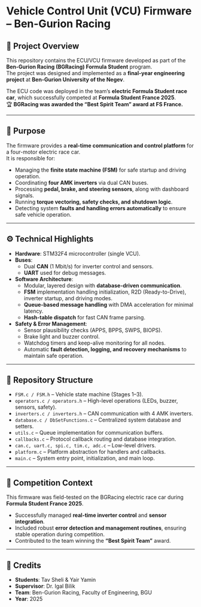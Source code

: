 # Vehicle Control Unit (VCU) Firmware – Ben-Gurion Racing

## 📌 Project Overview
This repository contains the ECU/VCU firmware developed as part of the **Ben-Gurion Racing (BGRacing) Formula Student** program.  
The project was designed and implemented as a **final-year engineering project** at **Ben-Gurion University of the Negev**.

The ECU code was deployed in the team’s **electric Formula Student race car**, which successfully competed at **Formula Student France 2025**.  
🏆 **BGRacing was awarded the “Best Spirit Team” award at FS France.**

---

## 🚗 Purpose
The firmware provides a **real-time communication and control platform** for a four-motor electric race car.  
It is responsible for:
- Managing the **finite state machine (FSM)** for safe startup and driving operation.  
- Coordinating **four AMK inverters** via dual CAN buses.  
- Processing **pedal, brake, and steering sensors**, along with dashboard signals.  
- Running **torque vectoring, safety checks, and shutdown logic**.  
- Detecting system **faults and handling errors automatically** to ensure safe vehicle operation.  

---

## ⚙️ Technical Highlights
- **Hardware**: STM32F4 microcontroller (single VCU).  
- **Buses**:  
  - Dual **CAN** (1 Mbit/s) for inverter control and sensors.  
  - **UART** used for debug messages.  
- **Software Architecture**:
  - Modular, layered design with **database-driven communication**.  
  - **FSM** implementation handling initialization, R2D (Ready-to-Drive), inverter startup, and driving modes.  
  - **Queue-based message handling** with DMA acceleration for minimal latency.  
  - **Hash-table dispatch** for fast CAN frame parsing.  
- **Safety & Error Management**:
  - Sensor plausibility checks (APPS, BPPS, SWPS, BIOPS).  
  - Brake light and buzzer control.  
  - Watchdog timers and keep-alive monitoring for all nodes.  
  - Automatic **fault detection, logging, and recovery mechanisms** to maintain safe operation.  

---

## 📂 Repository Structure
- `FSM.c / FSM.h` – Vehicle state machine (Stages 1–3).  
- `operators.c / operators.h` – High-level operations (LEDs, buzzer, sensors, safety).  
- `inverters.c / inverters.h` – CAN communication with 4 AMK inverters.  
- `database.c / DbSetFunctions.c` – Centralized system database and setters.  
- `utils.c` – Queue implementation for communication buffers.  
- `callbacks.c` – Protocol callback routing and database integration.  
- `can.c, uart.c, spi.c, tim.c, adc.c` – Low-level drivers.  
- `platform.c` – Platform abstraction for handlers and callbacks.  
- `main.c` – System entry point, initialization, and main loop.  

---

## 🏁 Competition Context
This firmware was field-tested on the BGRacing electric race car during **Formula Student France 2025**.  
- Successfully managed **real-time inverter control** and **sensor integration**.  
- Included robust **error detection and management routines**, ensuring stable operation during competition.  
- Contributed to the team winning the **“Best Spirit Team”** award.  

---

## 👥 Credits
- **Students**: Tav Sheli & Yair Yamin  
- **Supervisor**: Dr. Igal Bilik  
- **Team**: Ben-Gurion Racing, Faculty of Engineering, BGU  
- **Year**: 2025  
